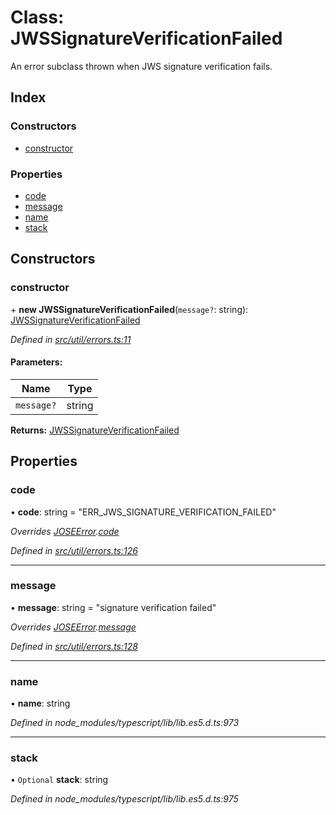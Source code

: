 # Class: JWSSignatureVerificationFailed

An error subclass thrown when JWS signature verification fails.

## Index

### Constructors

* [constructor](_util_errors_.jwssignatureverificationfailed.md#constructor)

### Properties

* [code](_util_errors_.jwssignatureverificationfailed.md#code)
* [message](_util_errors_.jwssignatureverificationfailed.md#message)
* [name](_util_errors_.jwssignatureverificationfailed.md#name)
* [stack](_util_errors_.jwssignatureverificationfailed.md#stack)

## Constructors

### constructor

\+ **new JWSSignatureVerificationFailed**(`message?`: string): [JWSSignatureVerificationFailed](_util_errors_.jwssignatureverificationfailed.md)

*Defined in [src/util/errors.ts:11](https://github.com/panva/jose/blob/v3.6.2/src/util/errors.ts#L11)*

#### Parameters:

Name | Type |
------ | ------ |
`message?` | string |

**Returns:** [JWSSignatureVerificationFailed](_util_errors_.jwssignatureverificationfailed.md)

## Properties

### code

•  **code**: string = "ERR\_JWS\_SIGNATURE\_VERIFICATION\_FAILED"

*Overrides [JOSEError](_util_errors_.joseerror.md).[code](_util_errors_.joseerror.md#code)*

*Defined in [src/util/errors.ts:126](https://github.com/panva/jose/blob/v3.6.2/src/util/errors.ts#L126)*

___

### message

•  **message**: string = "signature verification failed"

*Overrides [JOSEError](_util_errors_.joseerror.md).[message](_util_errors_.joseerror.md#message)*

*Defined in [src/util/errors.ts:128](https://github.com/panva/jose/blob/v3.6.2/src/util/errors.ts#L128)*

___

### name

•  **name**: string

*Defined in node_modules/typescript/lib/lib.es5.d.ts:973*

___

### stack

• `Optional` **stack**: string

*Defined in node_modules/typescript/lib/lib.es5.d.ts:975*
